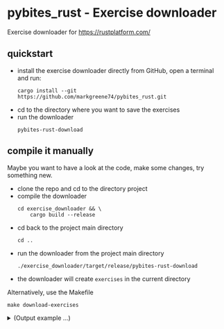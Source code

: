 # pybites_rust - Exercise downloader
Exercise downloader for https://rustplatform.com/

## quickstart

- install the exercise downloader directly from GitHub, open a terminal and run:
    ```shell
    cargo install --git https://github.com/markgreene74/pybites_rust.git
    ```
- cd to the directory where you want to save the exercises
- run the downloader
    ```shell
    pybites-rust-download
    ```

## compile it manually

Maybe you want to have a look at the code, make some changes, try something new.

- clone the repo and cd to the directory project
- compile the downloader
    ```shell
    cd exercise_downloader && \
        cargo build --release
    ```
- cd back to the project main directory
    ```shell
    cd ..
    ```
- run the downloader from the project main directory
    ```shell
    ./exercise_downloader/target/release/pybites-rust-download
    ```
- the downloader will create `exercises` in the current directory

Alternatively, use the Makefile
```shell
make download-exercises
```

<details><summary>(Output example ...)</summary>

Using `cargo` to install it from GitHub.

```shell
➜ cargo install --git https://github.com/markgreene74/pybites_rust.git
    Updating git repository `https://github.com/markgreene74/pybites_rust.git`
  Installing pybites-rust-download v0.1.2 (https://github.com/markgreene74/pybites_rust.git#d1afb2ec)

(...)


   Compiling pybites-rust-download v0.1.2 (/my/home/.cargo/git/checkouts/pybites_rust-b497f94da89af8aa/d1afb2e/excercise_downloader)
    Finished `release` profile [optimized] target(s) in 15.61s
  Installing /my/home/.cargo/bin/pybites-rust-download
   Installed package `pybites-rust-download v0.1.0 (https://github.com/markgreene74/pybites_rust.git#d1afb2ec)` (executable `pybites-rust-download`)                                                                                                /15.8s

➜
```

Using `make` to compile and execute the exercise downloader.

```shell
➜ make download-exercises
make build-executable && \
exercise_downloader/target/release/pybites-rust-download && \
echo ... all done
make[1]: Entering directory '/my/home/github/pybites_rust'
cd exercise_downloader && \
cargo build --release
    Finished `release` profile [optimized] target(s) in 0.06s
make[1]: Leaving directory '/my/home/github/pybites_rust'
Downloading the exercises from Pybites Rust (rustplatform.com) ✅
'exercises' will be created in the current directory (/my/home/github/pybites_rust/exercises)
21 exercises found!

"Strings and Slices" ✅
"URL Query Parameter Parser" ✅
"Hello Rustacean" ✅
"Vectors and Vec" ✅
"Variables and Mutability" ✅
"Json Serialization" ✅
"Simple Calculations" ✅
"Working with Enums" ✅
"Vowel Counter" ✅
"Using Structs in Rust" ✅
"Fibonacci Sequence" ✅
"Primitive Types" ✅
"Basic Tokenizer" ✅
"Reverse a String" ✅
"Variable Assigment and Mutability" ✅
"Ownership and Borrowing" ✅
"Scopes and Shadowing" ✅
"Function Return Values" ✅
"Result Handling" ✅
"Basic Struct" ✅
"Control Flow" ✅
... all done
```

</details>
